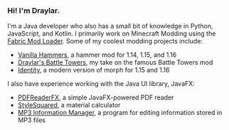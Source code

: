### Hi! I'm Draylar.

I'm a Java developer who also has a small bit of knowledge in Python, JavaScript, and Kotlin. I primarily work on Minecraft Modding using the [Fabric Mod Loader](http://fabricmc.net/). Some of my coolest modding projects include:
 - [Vanilla Hammers](https://www.curseforge.com/minecraft/mc-mods/vanilla-hammers), a hammer mod for 1.14, 1.15, and 1.16
 - [Draylar's Battle Towers](https://www.curseforge.com/minecraft/mc-mods/draylars-battle-towers), my take on the famous Battle Towers mod
 - [Identity](https://www.curseforge.com/minecraft/mc-mods/identity), a modern version of morph for 1.15 and 1.16

I also have experience working with the Java UI library, JavaFX:
 - [PDFReaderFX](https://github.com/Draylar/PDFReaderFX), a simple JavaFX-powered PDF reader
 - [StyleSquared](https://github.com/Draylar/StyleSquared), a material calculator
 - [MP3 Information Manager](https://github.com/Draylar/MP3-Information-Manager), a program for editing information stored in MP3 files
 
 
